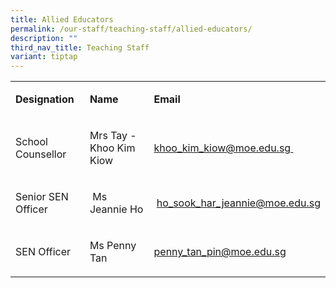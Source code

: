 ```yaml
---
title: Allied Educators
permalink: /our-staff/teaching-staff/allied-educators/
description: ""
third_nav_title: Teaching Staff
variant: tiptap
---
```

<table><tbody><tr><td rowspan="1" colspan="1"><p><strong>Designation</strong></p></td><td rowspan="1" colspan="1"><p><strong>Name&nbsp;</strong></p></td><td rowspan="1" colspan="1"><p><strong>Email</strong></p></td></tr><tr><td rowspan="1" colspan="1"><p>School Counsellor</p></td><td rowspan="1" colspan="1"><p>Mrs Tay - Khoo Kim Kiow&nbsp;</p></td><td rowspan="1" colspan="1"><p><a href="mailto:khoo_kim_kiow@moe.edu.sg" rel="noopener noreferrer nofollow" target="">khoo_kim_kiow@moe.edu.sg&nbsp;</a></p></td></tr><tr><td rowspan="1" colspan="1"><p>Senior SEN Officer</p></td><td rowspan="1" colspan="1"><p>&nbsp;Ms Jeannie Ho</p></td><td rowspan="1" colspan="1"><p>&nbsp;<a href="mailto:ho_sook_har_jeannie@moe.edu.sg" rel="noopener noreferrer nofollow" target="">ho_sook_har_jeannie@moe.edu.sg</a></p></td></tr><tr><td rowspan="1" colspan="1"><p>SEN Officer</p></td><td rowspan="1" colspan="1"><p>Ms Penny Tan&nbsp;</p></td><td rowspan="1" colspan="1"><p><a href="mailto:penny_tan_pin@moe.edu.sg" rel="noopener noreferrer nofollow" target="">penny_tan_pin@moe.edu.sg</a>&nbsp;&nbsp;</p></td></tr></tbody></table><p></p>